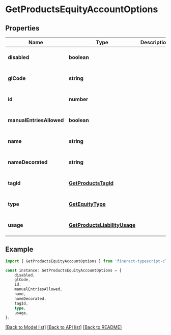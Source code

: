 # GetProductsEquityAccountOptions


## Properties

Name | Type | Description | Notes
------------ | ------------- | ------------- | -------------
**disabled** | **boolean** |  | [optional] [default to undefined]
**glCode** | **string** |  | [optional] [default to undefined]
**id** | **number** |  | [optional] [default to undefined]
**manualEntriesAllowed** | **boolean** |  | [optional] [default to undefined]
**name** | **string** |  | [optional] [default to undefined]
**nameDecorated** | **string** |  | [optional] [default to undefined]
**tagId** | [**GetProductsTagId**](GetProductsTagId.md) |  | [optional] [default to undefined]
**type** | [**GetEquityType**](GetEquityType.md) |  | [optional] [default to undefined]
**usage** | [**GetProductsLiabilityUsage**](GetProductsLiabilityUsage.md) |  | [optional] [default to undefined]

## Example

```typescript
import { GetProductsEquityAccountOptions } from 'fineract-typescript-client';

const instance: GetProductsEquityAccountOptions = {
    disabled,
    glCode,
    id,
    manualEntriesAllowed,
    name,
    nameDecorated,
    tagId,
    type,
    usage,
};
```

[[Back to Model list]](../README.md#documentation-for-models) [[Back to API list]](../README.md#documentation-for-api-endpoints) [[Back to README]](../README.md)
